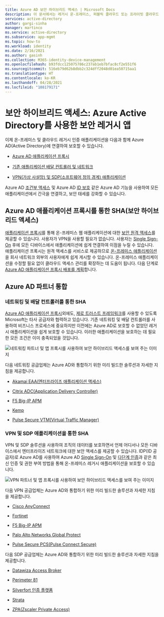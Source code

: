 ```yaml
---
title: Azure AD 보안 하이브리드 액세스 | Microsoft Docs
description: 이 문서에서는 레거시 온-프레미스, 퍼블릭 클라우드 또는 프라이빗 클라우드 애플리케이션을 Azure AD와 통합하기 위한 파트너 솔루션에 대해 설명합니다. 앱 배달 컨트롤러 또는 네트워크를 Azure AD에 연결하여 레거시 앱을 보호하세요.
services: active-directory
author: gargi-sinha
manager: martinco
ms.service: active-directory
ms.subservice: app-mgmt
ms.topic: how-to
ms.workload: identity
ms.date: 2/16/2021
ms.author: gasinh
ms.collection: M365-identity-device-management
ms.openlocfilehash: b93fdcc125075786c237ab1eb7bfac8cf2e551f6
ms.sourcegitcommit: 516eb79d62b8dbb2c324dff2048d01ea50715aa1
ms.translationtype: HT
ms.contentlocale: ko-KR
ms.lasthandoff: 04/28/2021
ms.locfileid: "108179171"
---
```

# <a name="secure-hybrid-access-secure-legacy-apps-with-azure-active-directory"></a>보안 하이브리드 액세스: Azure Active Directory를 사용한 보안 레거시 앱

이제 온-프레미스 및 클라우드 레거시 인증 애플리케이션을 다음과 함께 Azure AD(Active Directory)에 연결하여 보호할 수 있습니다.

- [Azure AD 애플리케이션 프록시](#secure-hybrid-access-sha-through-azure-ad-application-proxy)

- [기존 애플리케이션 배달 컨트롤러 및 네트워크](#sha-through-networking-and-delivery-controllers)

- [VPN(가상 사설망) 및 SDP(소프트웨어 정의 경계) 애플리케이션](#sha-through-vpn-and-sdp-applications)

Azure AD [조건부 액세스](../conditional-access/overview.md) 및 Azure AD [ID 보호](../identity-protection/overview-identity-protection.md) 같은 Azure AD 기능을 사용하여 모든 애플리케이션에서 간극을 연결하고, 보안 태세를 강화할 수 있습니다.

## <a name="secure-hybrid-access-sha-through-azure-ad-application-proxy"></a>Azure AD 애플리케이션 프록시를 통한 SHA(보안 하이브리드 액세스)
  
[애플리케이션 프록시](../app-proxy/what-is-application-proxy.md)를 통해 온-프레미스 웹 애플리케이션에 대한 [보안 원격 액세스](../app-proxy/application-proxy.md)를 제공할 수 있습니다. 사용자가 VPN을 사용할 필요가 없습니다. 사용자는 [Single Sign-On](add-application-portal-setup-sso.md) 후에 모든 디바이스에서 애플리케이션에 쉽게 연결하여 이점을 누릴 수 있습니다. 애플리케이션 프록시는 원격 액세스를 서비스로 제공하므로 [온-프레미스 애플리케이션](../app-proxy/application-proxy-add-on-premises-application.md)을 회사 네트워크 외부의 사용자에게 쉽게 게시할 수 있습니다. 온-프레미스 애플리케이션을 수정할 필요 없이 클라우드 액세스 관리를 확장하는 데 도움이 됩니다. 다음 단계로 [Azure AD 애플리케이션 프록시 배포를 계획](application-proxy-deployment-plan.md)합니다.

## <a name="azure-ad-partner-integrations"></a>Azure AD 파트너 통합

### <a name="sha-through-networking-and-delivery-controllers"></a>네트워킹 및 배달 컨트롤러를 통한 SHA

[Azure AD 애플리케이션 프록시](./what-is-application-proxy.md)외에도, [제로 트러스트 프레임워크](https://www.microsoft.com/security/blog/2020/04/02/announcing-microsoft-zero-trust-assessment-tool/)를 사용할 수 있도록 Microsoft는 타사 공급자와 협력하고 있습니다. 기존 네트워킹 및 배달 컨트롤러를 사용하여 비즈니스 프로세스에 중요하지만 이전에는 Azure AD로 보호할 수 없었던 레거시 애플리케이션을 쉽게 보호할 수 있습니다. 이러한 애플리케이션을 보호하는 데 필요한 모든 조건은 이미 충족되었을 것입니다.

![네트워킹 파트너 및 앱 프록시를 사용하여 보안 하이브리드 액세스를 보여 주는 이미지](./media/secure-hybrid-access/secure-hybrid-access.png)

다음 네트워킹 공급업체는 Azure AD와 통합하기 위한 미리 빌드한 솔루션과 자세한 지침을 제공합니다.

- [Akamai EAA(엔터프라이즈 애플리케이션 액세스)](../saas-apps/akamai-tutorial.md)

- [Citrix ADC(Application Delivery Controller)](../saas-apps/citrix-netscaler-tutorial.md)

- [F5 Big-IP APM](./f5-aad-integration.md)

- [Kemp](../saas-apps/kemp-tutorial.md)

- [Pulse Secure VTM(Virtual Traffic Manager)](../saas-apps/pulse-secure-virtual-traffic-manager-tutorial.md)

### <a name="sha-through-vpn-and-sdp-applications"></a>VPN 및 SDP 애플리케이션을 통한 SHA

VPN 및 SDP 솔루션을 사용하여 조직의 데이터를 보호하면서 언제 어디서나 모든 디바이스에서 엔터프라이즈 네트워크에 대한 보안 액세스를 제공할 수 있습니다. IDP(ID 공급자)로 Azure AD를 사용하여 Azure AD [Single Sign-On](./what-is-single-sign-on.md) 및 [다단계 인증](../authentication/concept-mfa-howitworks.md)과 같은 최신 인증 및 권한 부여 방법을 통해 온-프레미스 레거시 애플리케이션을 보호할 수 있습니다.  

![VPN 파트너 및 앱 프록시를 사용하여 보안 하이브리드 액세스를 보여 주는 이미지 ](./media/secure-hybrid-access/app-proxy-vpn.png)

다음 VPN 공급업체는 Azure AD와 통합하기 위한 미리 빌드한 솔루션과 자세한 지침을 제공합니다.

- [Cisco AnyConnect](../saas-apps/cisco-anyconnect.md)

- [Fortinet](../saas-apps/fortigate-ssl-vpn-tutorial.md)

- [F5 Big-IP APM](./f5-aad-password-less-vpn.md)

- [Palo Alto Networks Global Protect](../saas-apps/paloaltoadmin-tutorial.md)

- [Pulse Secure PCS(Pulse Connect Secure)](../saas-apps/pulse-secure-pcs-tutorial.md)

다음 SDP 공급업체는 Azure AD와 통합하기 위한 미리 빌드한 솔루션과 자세한 지침을 제공합니다.

- [Datawiza Access Broker](./add-application-portal-setup-oidc-sso.md)

- [Perimeter 81](../saas-apps/perimeter-81-tutorial.md)


- [Silverfort 인증 플랫폼](./add-application-portal-setup-oidc-sso.md)

- [Strata](../saas-apps/maverics-identity-orchestrator-saml-connector-tutorial.md)

- [ZPA(Zscaler Private Access)](../saas-apps/zscalerprivateaccess-tutorial.md)
